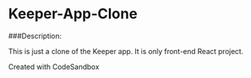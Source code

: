 # Keeper-App-Clone

###Description:

This is just a clone of the Keeper app. It is only front-end React project. 

Created with CodeSandbox
